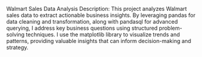 Walmart Sales Data Analysis
Description: This project analyzes Walmart sales data to extract actionable business insights. By leveraging pandas for data cleaning and transformation, along with pandasql for advanced querying, I address key business questions using structured problem-solving techniques. I use the matplotlib library to visualize trends and patterns, providing valuable insights that can inform decision-making and strategy.
